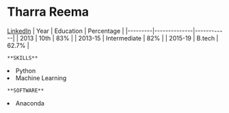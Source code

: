 # Tharra Reema
[LinkedIn](https://www.linkedin.com/in/tharra-reema-a9b391186)
|  Year   |   Education  | Percentage |
|---------|--------------|------------|
|  2013   |     10th     |     83%    |
| 2013-15 | Intermediate |     82%    |
| 2015-19 |    B.tech    |    62.7%   |

`**SKILLS**`
<li> Python </li>
<li> Machine Learning </li>

`**SOFTWARE**`

<li> Anaconda </li>
